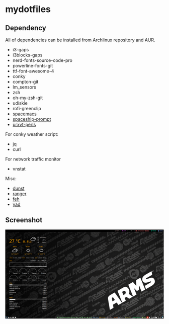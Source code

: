 # mydotfiles #
## Dependency ##
All of dependencies can be installed from Archlinux repository and AUR.

* i3-gaps
* i3blocks-gaps
* nerd-fonts-source-code-pro
* powerline-fonts-git
* ttf-font-awesome-4
* conky
* compton-git
* lm_sensors
* zsh
* oh-my-zsh-git
* udiskie
* rofi-greenclip
* [spacemacs](http://spacemacs.org/)
* [spaceship-prompt](https://github.com/denysdovhan/spaceship-prompt)
* [urxvt-perls](urxvt-perls)

For conky weather script:

* jq
* curl

For network traffic monitor

* vnstat

Misc:

* [dunst](https://dunst-project.org/)
* [ranger](https://github.com/ranger/ranger)
* [feh](https://github.com/derf/feh)
* [yad](https://github.com/v1cont/yad)

## Screenshot ##

![Screenshot](./screenshot.png "screenshot")

